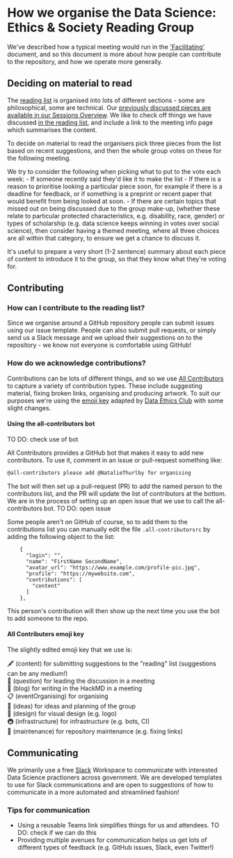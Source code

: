 
# How we organise the Data Science: Ethics & Society Reading Group

We've described how a typical meeting would run in the ['Facilitating'](./facilitating.md) document, and so this document is more about how people can contribute to the repository, and how we operate more generally.

## Deciding on material to read

The [reading list](./../READING-LIST.md) is organised into lots of different sections - some are philosophical, some are technical. Our [previously discussed pieces are available in our Sessions Overview](./../SESSIONS.md). We like to check off things we have discussed [in the reading list](./../READING-LIST.md), and include a link to the meeting info page which summarises the content.  

To decide on material to read the organisers pick three pieces from the list based on recent suggestions, and then the whole group votes on these for the following meeting.

We try to consider the following when picking what to put to the vote each week:
    - If someone recently said they'd like it to make the list
    - If there is a reason to prioritise looking a particular piece soon, for example if there is a deadline for feedback, or if something is a preprint or recent paper that would benefit from being looked at soon.
    - If there are certain topics that missed out on being discussed due to the group make-up, (whether these relate to particular protected characteristics, e.g. disability, race, gender) or types of scholarship (e.g. data science keeps winning in votes over social science), then consider having a themed meeting, where all three choices are all within that category, to ensure we get a chance to discuss it.

It's useful to prepare a very short (1-2 sentence) summary about each piece of content to introduce it to the group, so that they know what they're voting for.

## Contributing

### How can I contribute to the reading list?

Since we organise around a GitHub repository people can submit issues using our issue template. People can also submit pull requests, or simply send us a Slack message and we upload their suggestions on to the repository - we know not everyone is comfortable using GitHub!

### How do we acknowledge contributions?

Contributions can be lots of different things, and so we use [All Contributors](https://allcontributors.org/) to capture a variety of contribution types. These include suggesting material, fixing broken links, organising and producing artwork. To suit our purposes we're using the [emoji key](#all-contributors-emoji-key) adapted by [Data Ethics Club](https://github.com/very-good-science/data-ethics-club) with some slight changes.  

#### Using the all-contributors bot

TO DO: check use of bot

All Contributors provides a GitHub bot that makes it easy to add new contributors.
To use it, comment in an issue or pull-request something like:  

```markdown
@all-contributors please add @NatalieThurlby for organising  
```

The bot will then set up a pull-request (PR) to add the named person to the contributors list, and the PR will update the list of contributors at the bottom. We are in the process of setting up an open issue that we use to call the all-contributors bot. TO DO: open issue

Some people aren't on GitHub of course, so to add them to the contributions list you can manually edit the file `.all-contributorsrc` by adding the following object to the list:  

```
    {
      "login": "",
      "name": "FirstName SecondName",
      "avatar_url": "https://www.example.com/profile-pic.jpg",
      "profile": "https://mywebsite.com",
      "contributions": [
        "content"
      ]
    },
```

This person's contribution will then show up the next time you use the bot to add someone to the repo.  

#### All Contributers emoji key

The slightly edited emoji key that we use is:

🖋 (content) for submitting suggestions to the "reading" list (suggestions can be any medium!)  
💬 (question) for leading the discussion in a meeting  
📝 (blog) for writing in the HackMD in a meeting  
📋 (eventOrganising) for organising  
🤔 (ideas) for ideas and planning of the group  
🎨 (design) for visual design (e.g. logo)  
🚇 (infrastructure) for infrastructure (e.g. bots, CI)  
🚧 (maintenance) for repository maintenance (e.g. fixing links)  

## Communicating

We primarily use a free [Slack](https://slack.com/) Workspace to communicate with interested Data Science practioners across government. We are developed templates to use for Slack communications and are open to suggestions of how to communicate in a more automated and streamlined fashion!

### Tips for communication

- Using a reusable Teams link simplifies things for us and attendees. TO DO: check if we can do this
- Providing multiple avenues for communication helps us get lots of different types of feedback (e.g. GitHub issues, Slack, even Twitter!)

